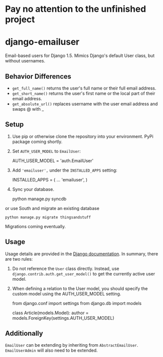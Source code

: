 Pay no attention to the unfinished project
==========================================


django-emailuser
================

Email-based users for Django 1.5. Mimics Django's default User class, but without usernames. 


Behavior Differences
--------------------

- ``get_full_name()`` returns the user's full name or their full email address. 
- ``get_short_name()`` returns the user's first name or the local part of their email address. 
- ``get_absolute_url()`` replaces username with the user email address and swaps @ with _


Setup
-----

1. Use pip or otherwise clone the repository into your environment. PyPi package coming shortly. 


2. Set ``AUTH_USER_MODEL`` to ``EmailUser``:

    AUTH_USER_MODEL = 'auth.EmailUser'


3. Add ``'emailuser',`` under the ``INSTALLED_APPS`` setting:

    INSTALLED_APPS = (
        ...
        'emailuser',
    )


4. Sync your database.

    python manage.py syncdb

or use South and migrate an existing database


    python manage.py migrate thingsandstuff


Migrations coming eventually.


Usage
-----

Usage details are provided in the [Django documentation](https://docs.djangoproject.com/en/1.5/topics/auth/customizing/#referencing-the-user-model). In summary, there are two rules:


1. Do not reference the ``User`` class directly. Instead, use ``django.contrib.auth.get_user_model()`` to get the currently active user model. 


2. When defining a relation to the User model, you should specify the custom model using the AUTH_USER_MODEL setting.

    from django.conf import settings
    from django.db import models

    class Article(models.Model):
        author = models.ForeignKey(settings.AUTH_USER_MODEL)


Additionally
------------

``EmailUser`` can be extending by inheriting from ``AbstractEmailUser``. ``EmailUserAdmin`` will also need to be extended.
